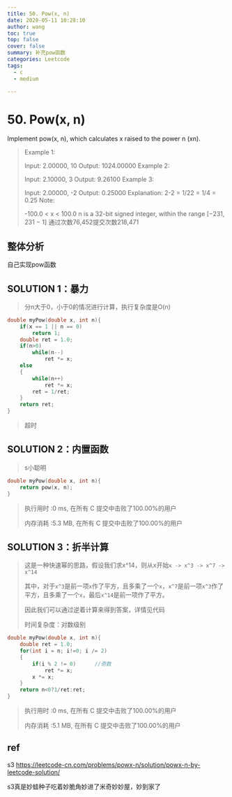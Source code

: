 ```yaml
---
title: 50. Pow(x, n)
date: 2020-05-11 10:28:10
author: wang
toc: true
top: false
cover: false
summary: 补充pow函数
categories: Leetcode
tags:
  - c
  - medium

---
```


# 50. Pow(x, n)

Implement pow(x, n), which calculates x raised to the power n (xn).



> Example 1:
>
> Input: 2.00000, 10
> Output: 1024.00000
> Example 2:
>
> Input: 2.10000, 3
> Output: 9.26100
> Example 3:
>
> Input: 2.00000, -2
> Output: 0.25000
> Explanation: 2-2 = 1/22 = 1/4 = 0.25
> Note:
>
> -100.0 < x < 100.0
> n is a 32-bit signed integer, within the range [−231, 231 − 1]
> 通过次数76,452提交次数218,471
>
> 
>
> 



## 整体分析

自己实现pow函数

## SOLUTION 1：暴力

> 分n大于0，小于0的情况进行计算，执行复杂度是O(n)
> 

```c
double myPow(double x, int n){
    if(x == 1 || n == 0)
        return 1;
    double ret = 1.0;
    if(n>0)
        while(n--)
            ret *= x;
    else
    {
        while(n++)
            ret *= x;
        ret = 1/ret;
    }
    return ret;
}
```

> 超时

## SOLUTION 2：内置函数

> s小聪明

```c
double myPow(double x, int n){
    return pow(x, n);
}
```

> 执行用时 :0 ms, 在所有 C 提交中击败了100.00%的用户
>
> 内存消耗 :5.3 MB, 在所有 C 提交中击败了100.00%的用户

## SOLUTION 3：折半计算

> 这是一种快速幂的思路，假设我们求x^14，则从x开始`x -> x^3 -> x^7 -> x^14`
>
> 其中，对于`x^3`是前一项`x`作了平方，且多乘了一个`x`，`x^7`是前一项`x^3`作了平方，且多乘了一个`x`，最后`x^14`是前一项作了平方。
>
> 因此我们可以通过逆着计算来得到答案，详情见代码
>
> 时间复杂度：对数级别

```c
double myPow(double x, int n){
    double ret = 1.0;
    for(int i = n; i!=0; i /= 2)
    {
        if(i % 2 != 0)      //奇数
            ret *= x;
        x *= x;
    }
    return n<0?1/ret:ret;
}
```

> 执行用时 :0 ms, 在所有 C 提交中击败了100.00%的用户
>
> 内存消耗 :5.1 MB, 在所有 C 提交中击败了100.00%的用户



## ref

s3      https://leetcode-cn.com/problems/powx-n/solution/powx-n-by-leetcode-solution/

s3真是妙蛙种子吃着妙脆角妙进了米奇妙妙屋，妙到家了